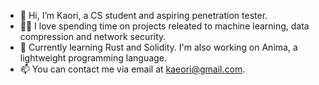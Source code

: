 - 👋 Hi, I’m Kaori, a CS student and aspiring penetration tester.
- 👩‍💻 I love spending time on projects releated to machine learning, data compression and network security. 
- 🌱 Currently learning Rust and Solidity. I'm also working on Anima, a lightweight programming language.
- 📫 You can contact me via email at kaeori@gmail.com.
